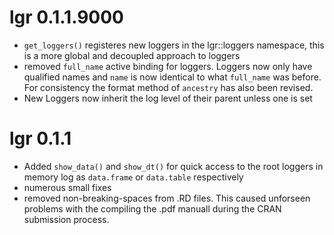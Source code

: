 # lgr 0.1.1.9000

* `get_loggers()` registeres new loggers in the lgr::loggers namespace, this 
  is a more global and decoupled approach to loggers
* removed `full_name` active binding for loggers. Loggers now only have 
  qualified names and `name` is now identical to what `full_name` was before.
  For consistency the format method of `ancestry` has also been revised.
* New Loggers now inherit the log level of their parent unless one is set


# lgr 0.1.1

* Added `show_data()` and `show_dt()` for quick access to the root loggers
  in memory log as `data.frame` or `data.table` respectively
* numerous small fixes
* removed non-breaking-spaces from .RD files. This caused unforseen problems 
  with the compiling the .pdf manuall during the CRAN submission process.
